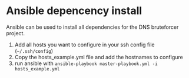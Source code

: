 # Ansible depencency install

Ansible can be used to install all dependencies for the DNS bruteforcer project.

1. Add all hosts you want to configure in your ssh config file (`~/.ssh/config`)
2. Copy the hosts_example.yml file and add the hostnames to configure
3. run ansible with `ansible-playbook master-playbook.yml -i hosts_example.yml`